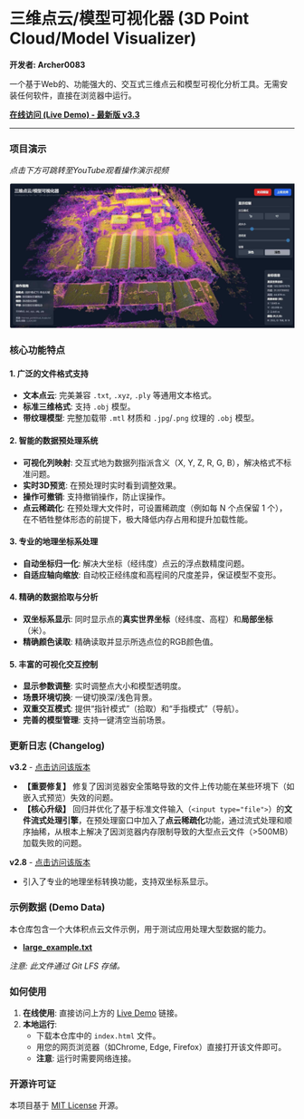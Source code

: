 # 三维点云/模型可视化器 (3D Point Cloud/Model Visualizer)

**开发者: Archer0083**

一个基于Web的、功能强大的、交互式三维点云和模型可视化分析工具。无需安装任何软件，直接在浏览器中运行。

[**在线访问 (Live Demo) - 最新版 v3.3**](https://Archer0083.github.io/3D-point-cloud-visualizer/)

---

### 项目演示

*点击下方可跳转至YouTube观看操作演示视频*

[![操作演示视频封面](https://raw.githubusercontent.com/Archer0083/3D-point-cloud-visualizer/main/example.jpg)](https://www.youtube.com/watch?v=4n_GEKv2YSo)

### 核心功能特点

#### 1. 广泛的文件格式支持
- **文本点云**: 完美兼容 `.txt`, `.xyz`, `.ply` 等通用文本格式。
- **标准三维格式**: 支持 `.obj` 模型。
- **带纹理模型**: 完整加载带 `.mtl` 材质和 `.jpg`/`.png` 纹理的 `.obj` 模型。

#### 2. 智能的数据预处理系统
- **可视化列映射**: 交互式地为数据列指派含义（X, Y, Z, R, G, B），解决格式不标准问题。
- **实时3D预览**: 在预处理时实时看到调整效果。
- **操作可撤销**: 支持撤销操作，防止误操作。
- **点云稀疏化**: 在预处理大文件时，可设置稀疏度（例如每 N 个点保留 1 个），在不牺牲整体形态的前提下，极大降低内存占用和提升加载性能。

#### 3. 专业的地理坐标系处理
- **自动坐标归一化**: 解决大坐标（经纬度）点云的浮点数精度问题。
- **自适应轴向缩放**: 自动校正经纬度和高程间的尺度差异，保证模型不变形。

#### 4. 精确的数据拾取与分析
- **双坐标系显示**: 同时显示点的**真实世界坐标**（经纬度、高程）和**局部坐标**（米）。
- **精确颜色读取**: 精确读取并显示所选点位的RGB颜色值。

#### 5. 丰富的可视化交互控制
- **显示参数调整**: 实时调整点大小和模型透明度。
- **场景环境切换**: 一键切换深/浅色背景。
- **双重交互模式**: 提供“指针模式”（拾取）和“手指模式”（导航）。
- **完善的模型管理**: 支持一键清空当前场景。

### 更新日志 (Changelog)

**v3.2** - [点击访问该版本](https://archer0083.github.io/3D-point-cloud-visualizer/v3.2.html)
- **【重要修复】** 修复了因浏览器安全策略导致的文件上传功能在某些环境下（如嵌入式预览）失效的问题。
- **【核心升级】** 回归并优化了基于标准文件输入（`<input type="file">`）的**文件流式处理引擎**，在预处理窗口中加入了**点云稀疏化**功能，通过流式处理和顺序抽稀，从根本上解决了因浏览器内存限制导致的大型点云文件（>500MB）加载失败的问题。

**v2.8** - [点击访问该版本](https://archer0083.github.io/3D-point-cloud-visualizer/v2.8.html)
- 引入了专业的地理坐标转换功能，支持双坐标系显示。

### 示例数据 (Demo Data)

本仓库包含一个大体积点云文件示例，用于测试应用处理大型数据的能力。

- **[large_example.txt](https://github.com/Archer0083/3D-point-cloud-visualizer/blob/main/large_example.txt)** 

*注意: 此文件通过 Git LFS 存储。*

### 如何使用

1.  **在线使用**: 直接访问上方的 [Live Demo](https://Archer0083.github.io/3D-point-cloud-visualizer/) 链接。
2.  **本地运行**:
    * 下载本仓库中的 `index.html` 文件。
    * 用您的网页浏览器（如Chrome, Edge, Firefox）直接打开该文件即可。
    * **注意**: 运行时需要网络连接。

### 开源许可证

本项目基于 [MIT License](LICENSE) 开源。
